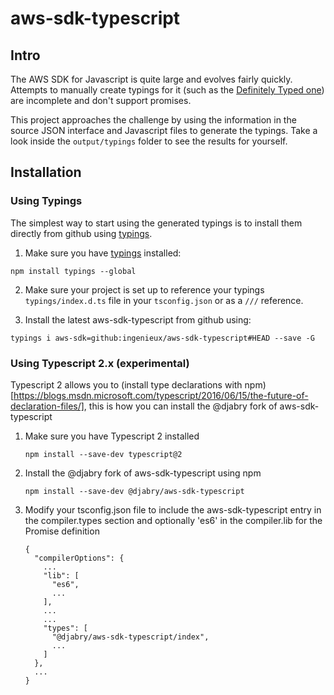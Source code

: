 # aws-sdk-typescript

## Intro

The AWS SDK for Javascript is quite large and evolves fairly quickly. Attempts to manually create typings for it (such as the [Definitely Typed one](https://github.com/DefinitelyTyped/DefinitelyTyped/tree/master/aws-sdk)) are incomplete and don't support promises.
 
This project approaches the challenge by using the information in the source JSON interface and Javascript files to generate the typings. Take a look inside the ```output/typings``` folder to see the results for yourself.

## Installation

### Using Typings

The simplest way to start using the generated typings is to install them directly from github using [typings](https://github.com/typings/typings).

1. Make sure you have [typings](https://github.com/typings/typings) installed: 
  ```
  npm install typings --global
  ```

2. Make sure your project is set up to reference your typings `typings/index.d.ts` file in your `tsconfig.json` or as a `///` reference.

3. Install the latest aws-sdk-typescript from github using: 
  ```
  typings i aws-sdk=github:ingenieux/aws-sdk-typescript#HEAD --save -G
  ```
  
### Using Typescript 2.x (experimental)

Typescript 2 allows you to (install type declarations with npm)[https://blogs.msdn.microsoft.com/typescript/2016/06/15/the-future-of-declaration-files/], this is how you can install the @djabry fork of aws-sdk-typescript

1. Make sure you have Typescript 2 installed

    ```
    npm install --save-dev typescript@2
    ```


2. Install the @djabry fork of aws-sdk-typescript using npm

    ```
    npm install --save-dev @djabry/aws-sdk-typescript
    ```
    
3. Modify your tsconfig.json file to include the aws-sdk-typescript entry in the compiler.types section and optionally 'es6' in the compiler.lib for the Promise definition

    ```
    {
      "compilerOptions": {
        ...
        "lib": [
          "es6",
          ...
        ],
        ...
        ...
        "types": [
          "@djabry/aws-sdk-typescript/index",
          ...
        ]
      },
      ...
    }
    ```






